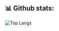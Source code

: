 ## 📊 Github stats:
![Top Langs](https://github-readme-stats.vercel.app/api/top-langs/?username=rgcastrof&layout=compact&card_width=400&theme=radical)
